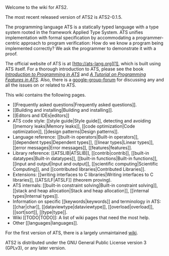 Welcome to the wiki for ATS2.

The most recent released version of ATS2 is ATS2-0.1.5.

The programming language ATS is a statically typed language with a type system rooted in the framework Applied Type System. ATS unifies implementation with formal specification by accommodating a programmer-centric approach to program verification: How do we know a program being implemented correctly? We ask the programmer to demonstrate it with a proof.

The official website of ATS is at [http://ats-lang.org][1], which is built using ATS itself. For a thorough introduction to ATS, please see the book *[Introduction to Programming in ATS][3]* and *[A Tutorial on Programming Features in ATS][4]*. Also, there is a [google-group-forum][2] for discussing any and all the issues on or related to ATS.

This wiki contains the following pages.

- [[Frequently asked questions|Frequently asked questions]].
- [[Building and installing|Building and installing]].
- [[Editors and IDEs|editors]]
- ATS code style: [[style guide|Style guide]], detecting and avoiding [[memory leaks|Memory leaks]], [[code optimization|Code optimization]], [[design patterns|Design patterns]].
- Language reference: [[built-in operators|Built-in operators]], [[dependent types|Dependent types]], [[linear types|Linear types]], [[error messages|Error messages]], [[features|features]].
- Library reference: [[ATSLIB|ATSLIB]], [[contrib|contrib]], [[built-in datatypes|Built-in datatypes]], [[built-in functions|Built-in functions]], [[input and output|Input and output]], [[scientific computing|Scientific Computing]], and [[contributed libraries|Contributed Libraries]].
- Extensions: [[writing interfaces to C libraries|Writing interfaces to C libraries]], [[ATS/LF|ATSLF]] (theorem proving).
- ATS internals: [[built-in constraint solving|Built-in constraint solving]], [[stack and heap allocation|Stack and heap allocation]], [[internal types|Internal types]].
- Information on specific [[keywords|keywords]] and terminology in ATS: [[char|char]], [[dataviewtype|dataviewtype]], [[overload|overload]], [[sort|sort]], [[type|type]].
- Wiki [[TODO|TODO]]: A list of wiki pages that need the most help.
- Other [[languages|languages]].

For the first version of ATS, there is a largely unmaintained [wiki][5].

ATS2 is distributed under the GNU General Public License version 3 (GPLv3), or any later version.

[1]: http://www.ats-lang.org/
[2]: https://groups.google.com/forum/#!forum/ats-lang-users
[3]: http://ats-lang.sourceforge.net/DOCUMENT/INT2PROGINATS/HTML/INT2PROGINATS-BOOK.html
[4]: http://ats-lang.sourceforge.net/DOCUMENT/ATS2TUTORIAL/HTML/ATS2TUTORIAL-BOOK.html
[5]: https://sourceforge.net/p/ats-lang/wiki/Home/